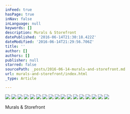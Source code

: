 ```yaml
---
inFeed: true
hasPage: true
inNav: false
inLanguage: null
keywords: []
description: Murals & Storefront
datePublished: '2016-06-14T21:30:18.422Z'
dateModified: '2016-06-14T21:29:56.706Z'
title: ''
author: []
authors: []
publisher: null
starred: false
sourcePath: _posts/2016-06-14-murals-and-storefront.md
url: murals-and-storefront/index.html
_type: Article

---
```

![](https://the-grid-user-content.s3-us-west-2.amazonaws.com/9642b59c-d965-4dff-81ca-d286f94aabd3.jpg)
![](https://the-grid-user-content.s3-us-west-2.amazonaws.com/0ef1c12d-0213-4981-8c68-9f96274a7f13.jpg)
![](https://the-grid-user-content.s3-us-west-2.amazonaws.com/d5e05677-4690-4914-a439-71f21a432510.jpg)
![](https://the-grid-user-content.s3-us-west-2.amazonaws.com/ac1f94e8-e8ac-4c5f-8e6e-9665b2749893.jpg)
![](https://the-grid-user-content.s3-us-west-2.amazonaws.com/fa7114d5-296f-40ea-bf6c-49b1cc1803df.jpg)
![](https://the-grid-user-content.s3-us-west-2.amazonaws.com/5fc43160-9141-4838-8cd1-b428ed7b1602.jpg)
![](https://the-grid-user-content.s3-us-west-2.amazonaws.com/d6fd3e66-71e3-4429-a2d8-29afab394090.jpg)
![](https://the-grid-user-content.s3-us-west-2.amazonaws.com/f492b552-9018-4794-ac55-382e8573df0d.jpg)
![](https://the-grid-user-content.s3-us-west-2.amazonaws.com/9f41e32d-e42d-4a86-a4ab-e7dec8ebfc14.jpg)
![](https://the-grid-user-content.s3-us-west-2.amazonaws.com/647adab4-cce6-43fb-9e23-17612e84b408.jpg)
![](https://the-grid-user-content.s3-us-west-2.amazonaws.com/3677b42d-d9c7-4c5e-8379-f2ce11700441.jpg)
![](https://the-grid-user-content.s3-us-west-2.amazonaws.com/1a438efc-b9be-4d34-afa1-a26b12846da3.jpg)
![](https://the-grid-user-content.s3-us-west-2.amazonaws.com/384e0fec-7213-47f9-ba0f-fc85926f24bd.jpg)
![](https://the-grid-user-content.s3-us-west-2.amazonaws.com/ea53620e-3bd2-4516-9558-68235a640234.jpg)
![](https://the-grid-user-content.s3-us-west-2.amazonaws.com/2ac4de5c-439b-45b0-a904-6a445b880f52.jpg)
![](https://the-grid-user-content.s3-us-west-2.amazonaws.com/420167ad-1960-45aa-aba1-9977430f2e64.jpg)
![](https://the-grid-user-content.s3-us-west-2.amazonaws.com/e9f9ab46-a469-413b-81ae-05b7e3be58c5.jpg)

Murals & Storefront